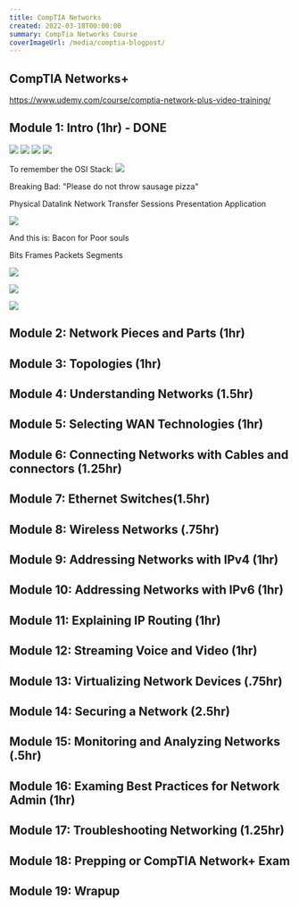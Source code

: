 ```yaml
---
title: CompTIA Networks
created: 2022-03-18T00:00:00
summary: CompTia Networks Course
coverImageUrl: /media/comptia-blogpost/
---
```


<script context="module">
  import { load } from "./_load"
  export { load }
</script>


## CompTIA Networks+
https://www.udemy.com/course/comptia-network-plus-video-training/



## Module 1: Intro (1hr) - DONE

![](/media/comptia-blogpost/m1-headers-1.png)
![](/media/comptia-blogpost/m1-headers-2.png)
![](/media/comptia-blogpost/m1-headers-3.png)
![](/media/comptia-blogpost/m1-headers-4.png)


To remember the OSI Stack: 
![](/media/comptia-blogpost/m1-osi-model-pizza.png)

Breaking Bad:
"Please do not throw sausage pizza"

Physical
Datalink
Network
Transfer
Sessions
Presentation
Application


![](/media/comptia-blogpost/m1-osi-model-data.png)

And this is:
Bacon for Poor souls

Bits
Frames
Packets
Segments


![](/media/comptia-blogpost/m1-ports-and-protocols-1.png)

![](/media/comptia-blogpost/m1-ports-and-protocols-2.png)

![](/media/comptia-blogpost/m1-ports-and-protocols-3.png)



## Module 2: Network Pieces and Parts (1hr)



## Module 3: Topologies (1hr)



## Module 4: Understanding Networks (1.5hr)





## Module 5: Selecting WAN Technologies (1hr)



## Module 6: Connecting Networks with Cables and connectors (1.25hr)



## Module 7: Ethernet Switches(1.5hr)



## Module 8: Wireless Networks (.75hr)



## Module 9: Addressing Networks with IPv4 (1hr)



## Module 10: Addressing Networks with IPv6 (1hr)




## Module 11: Explaining IP Routing (1hr)



## Module 12: Streaming Voice and Video (1hr)



## Module 13: Virtualizing Network Devices (.75hr)



## Module 14: Securing a Network (2.5hr)



## Module 15: Monitoring and Analyzing Networks (.5hr)



## Module 16: Examing Best Practices for Network Admin (1hr)



## Module 17: Troubleshooting Networking (1.25hr)



## Module 18: Prepping or CompTIA Network+ Exam 



## Module 19: Wrapup